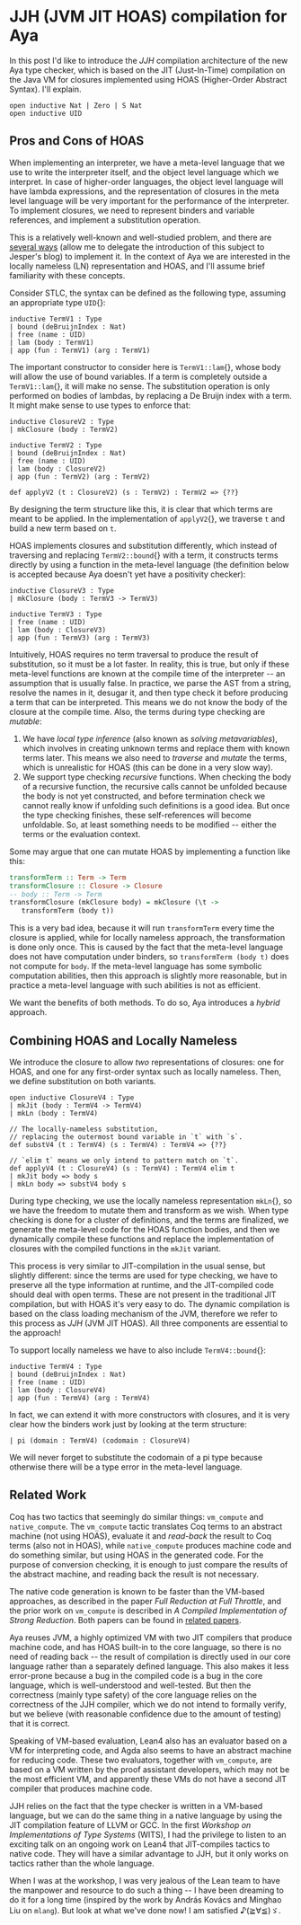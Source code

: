 # JJH (JVM JIT HOAS) compilation for Aya

In this post I'd like to introduce the _JJH_ compilation architecture of the new Aya type checker,
which is based on the JIT (Just-In-Time) compilation on the Java VM for closures implemented using HOAS (Higher-Order Abstract Syntax).
I'll explain.

```aya-hidden
open inductive Nat | Zero | S Nat
open inductive UID
```

## Pros and Cons of HOAS

When implementing an interpreter, we have a meta-level language that we use to write the interpreter itself,
and the object level language which we interpret. In case of higher-order languages,
the object level language will have lambda expressions, and the representation of closures in the meta level language
will be very important for the performance of the interpreter.
To implement closures, we need to represent binders and variable references, and implement a substitution operation.

This is a relatively well-known and well-studied problem, and there are
[several ways](https://jesper.sikanda.be/posts/1001-syntax-representations.html)
(allow me to delegate the introduction of this subject to Jesper's blog) to implement it.
In the context of Aya we are interested in the locally nameless (LN)
representation and HOAS, and I'll assume brief familiarity with these concepts.

Consider STLC, the syntax can be defined as the following type, assuming an appropriate type `UID`{}:

```aya
inductive TermV1 : Type
| bound (deBruijnIndex : Nat)
| free (name : UID)
| lam (body : TermV1)
| app (fun : TermV1) (arg : TermV1)
```

The important constructor to consider here is `TermV1::lam`{},
whose body will allow the use of bound variables. If a term is completely outside a `TermV1::lam`{},
it will make no sense. The substitution operation is only performed on bodies of lambdas,
by replacing a De Bruijn index with a term. It might make sense to use types to enforce that:

```aya
inductive ClosureV2 : Type
| mkClosure (body : TermV2)

inductive TermV2 : Type
| bound (deBruijnIndex : Nat)
| free (name : UID)
| lam (body : ClosureV2)
| app (fun : TermV2) (arg : TermV2)

def applyV2 (t : ClosureV2) (s : TermV2) : TermV2 => {??}
```

By designing the term structure like this, it is clear that which terms are meant to be applied.
In the implementation of `applyV2`{}, we traverse `t` and build a new term based on `t`.

HOAS implements closures and substitution differently,
which instead of traversing and replacing `TermV2::bound`{} with a term,
it constructs terms directly by using a function in the meta-level language
(the definition below is accepted because Aya doesn't yet have a positivity checker):

```aya
inductive ClosureV3 : Type
| mkClosure (body : TermV3 -> TermV3)

inductive TermV3 : Type
| free (name : UID)
| lam (body : ClosureV3)
| app (fun : TermV3) (arg : TermV3)
```

Intuitively, HOAS requires no term traversal to produce the result of substitution,
so it must be a lot faster. In reality, this is true, but only if these meta-level functions are known at the compile
time of the interpreter -- an assumption that is usually false. In practice, we parse the AST from a string,
resolve the names in it, desugar it, and then type check it before producing a term that can be interpreted.
This means we do not know the body of the closure at the compile time. Also, the terms during type checking are _mutable_:

1.  We have _local type inference_ (also known as _solving metavariables_), which involves in creating unknown terms
   and replace them with known terms later. This means we also need to _traverse_ and _mutate_ the terms, which is unrealistic for HOAS (this can be done in a very slow way).
2. We support type checking _recursive_ functions. When checking the body of a recursive function, the recursive calls cannot be unfolded
   because the body is not yet constructed, and before termination check we cannot really know if unfolding such definitions is a good idea.
   But once the type checking finishes, these self-references will become unfoldable. So, at least something needs to be modified -- either
   the terms or the evaluation context.

Some may argue that one can mutate HOAS by implementing a function like this:

```hs
transformTerm :: Term -> Term
transformClosure :: Closure -> Closure
-- body :: Term -> Term
transformClosure (mkClosure body) = mkClosure (\t ->
   transformTerm (body t))
```

This is a very bad idea, because it will run `transformTerm` every time the closure is applied,
while for locally nameless approach, the transformation is done only once.
This is caused by the fact that the meta-level language does not have computation under
binders, so `transformTerm (body t)` does not compute for `body`.
If the meta-level language has some symbolic computation abilities, then this approach is slightly more reasonable,
but in practice a meta-level language with such abilities is not as efficient.

We want the benefits of both methods. To do so, Aya introduces a _hybrid_ approach.

## Combining HOAS and Locally Nameless

We introduce the closure to allow _two_ representations of closures:
one for HOAS, and one for any first-order syntax such as locally nameless.
Then, we define substitution on both variants.

```aya
open inductive ClosureV4 : Type
| mkJit (body : TermV4 -> TermV4)
| mkLn (body : TermV4)

// The locally-nameless substitution,
// replacing the outermost bound variable in `t` with `s`.
def substV4 (t : TermV4) (s : TermV4) : TermV4 => {??}

// `elim t` means we only intend to pattern match on `t`.
def applyV4 (t : ClosureV4) (s : TermV4) : TermV4 elim t
| mkJit body => body s
| mkLn body => substV4 body s
```

During type checking, we use the locally nameless representation `mkLn`{}, so we have the freedom to mutate them and transform as we wish.
When type checking is done for a cluster of definitions, and the terms are finalized, we generate the meta-level code for the HOAS function bodies,
and then we dynamically compile these functions and replace the implementation of closures with the compiled functions in the `mkJit` variant.

This process is very similar to JIT-compilation in the usual sense, but slightly different:
since the terms are used for type checking, we have to preserve all the type information at runtime,
and the JIT-compiled code should deal with open terms.
These are not present in the traditional JIT compilation, but with HOAS it's very easy to do.
The dynamic compilation is based on the class loading mechanism of the JVM,
therefore we refer to this process as _JJH_ (JVM JIT HOAS). All three components are essential to the approach!

To support locally nameless we have to also include `TermV4::bound`{}:

```aya
inductive TermV4 : Type
| bound (deBruijnIndex : Nat)
| free (name : UID)
| lam (body : ClosureV4)
| app (fun : TermV4) (arg : TermV4)
```

In fact, we can extend it with more constructors with closures,
and it is very clear how the binders work just by looking at the term structure:

```aya
| pi (domain : TermV4) (codomain : ClosureV4)
```

We will never forget to substitute the codomain of a pi type because otherwise there will be a type error in the meta-level language.

## Related Work

Coq has two tactics that seemingly do similar things: `vm_compute` and `native_compute`.
The `vm_compute` tactic translates Coq terms to an abstract machine (not using HOAS),
evaluate it and _read-back_ the result to Coq terms (also not in HOAS),
while `native_compute` produces machine code and do something similar, but using HOAS in the generated code.
For the purpose of conversion checking, it is enough to just compare the results of
the abstract machine, and reading back the result is not necessary.

The native code generation is known to be faster than the VM-based approaches,
as described in the paper _Full Reduction at Full Throttle_,
and the prior work on `vm_compute` is described in _A Compiled Implementation of Strong Reduction_.
Both papers can be found in [related papers](/guide/readings).

Aya reuses JVM, a highly optimized VM with two JIT compilers that produce machine code,
and has HOAS built-in to the core language, so there is no need of reading back -- the result of compilation is directly used in our core
language rather than a separately defined language. This also makes it less error-prone because a bug in the compiled code is
a bug in the core language, which is well-understood and well-tested.
But then the correctness (mainly type safety) of the core language relies on the correctness of the JJH compiler,
which we do not intend to formally verify, but we believe (with reasonable confidence due to the amount of testing) that it is correct.

Speaking of VM-based evaluation, Lean4 also has an evaluator based on a VM for interpreting code,
and Agda also seems to have an abstract machine for reducing code.
These two evaluators, together with `vm_compute`, are based on a VM written by the proof assistant developers,
which may not be the most efficient VM, and apparently these VMs do not have a second JIT compiler that produces machine code.

JJH relies on the fact that the type checker is written in a VM-based language, but we can do the same thing in a native language
by using the JIT compilation feature of LLVM or GCC.
In the first _Workshop on Implementations of Type Systems_ (WITS), I had the privilege to listen to an exciting talk on an
ongoing work on Lean4 that JIT-compiles tactics to native code. They will have a similar advantage to JJH, but it only works on
tactics rather than the whole language.

When I was at the workshop, I was very jealous of the Lean team to have the manpower and resource to do such a thing --
I have been dreaming to do it for a long time (inspired by the work by András Kovács and Minghao Liu on `mlang`).
But look at what we've done now! I am satisfied ♪(≧∀≦)ゞ.
